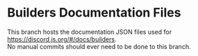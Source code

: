 # Builders Documentation Files

This branch hosts the documentation JSON files used for https://discord.js.org/#/docs/builders.  
No manual commits should ever need to be done to this branch.

